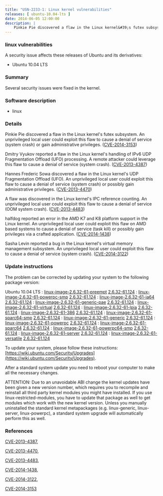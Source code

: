 ```yaml
---
title: "USN-2233-1: Linux kernel vulnerabilities"
releases: [ ubuntu-10.04-lts ]
date: 2014-06-05 12:00:00
description: |
    Pinkie Pie discovered a flaw in the Linux kernel&#39;s futex subsystem. An unprivileged local user could exploit this flaw to cause a denial of service (system crash) or gain administrative privileges. ([CVE-2014-3153](http://people.ubuntu.com/~ubuntu-security/cve/CVE-2014-3153))
--- 
```

 
### linux vulnerabilities

A security issue affects these releases of Ubuntu and its derivatives:

* Ubuntu 10.04 LTS

### Summary

Several security issues were fixed in the kernel. 

### Software description

* linux 

### Details

Pinkie Pie discovered a flaw in the Linux kernel&#39;s futex subsystem. An unprivileged local user could exploit this flaw to cause a denial of service (system crash) or gain administrative privileges. ([CVE-2014-3153](http://people.ubuntu.com/~ubuntu-security/cve/CVE-2014-3153))

Dmitry Vyukov reported a flaw in the Linux kernel&#39;s handling of IPv6 UDP Fragmentation Offload (UFO) processing. A remote attacker could leverage this flaw to cause a denial of service (system crash). ([CVE-2013-4387](http://people.ubuntu.com/~ubuntu-security/cve/CVE-2013-4387))

Hannes Frederic Sowa discovered a flaw in the Linux kernel&#39;s UDP Fragmentation Offload (UFO). An unprivileged local user could exploit this flaw to cause a denial of service (system crash) or possibly gain administrative privileges. ([CVE-2013-4470](http://people.ubuntu.com/~ubuntu-security/cve/CVE-2013-4470))

A flaw was discovered in the Linux kernel&#39;s IPC reference counting. An unprivileged local user could exploit this flaw to cause a denial of service (OOM system crash). ([CVE-2013-4483](http://people.ubuntu.com/~ubuntu-security/cve/CVE-2013-4483))

halfdog reported an error in the AMD K7 and K8 platform support in the Linux kernel. An unprivileged local user could exploit this flaw on AMD based systems to cause a denial of service (task kill) or possibly gain privileges via a crafted application. ([CVE-2014-1438](http://people.ubuntu.com/~ubuntu-security/cve/CVE-2014-1438))

Sasha Levin reported a bug in the Linux kernel&#39;s virtual memory management subsystem. An unprivileged local user could exploit this flaw to cause a denial of service (system crash). ([CVE-2014-3122](http://people.ubuntu.com/~ubuntu-security/cve/CVE-2014-3122)) 

### Update instructions

The problem can be corrected by updating your system to the following package version:

Ubuntu 10.04 LTS
 : [linux-image-2.6.32-61-preempt](https://launchpad.net/ubuntu/+source/linux) <span> [2.6.32-61.124](https://launchpad.net/ubuntu/+source/linux/2.6.32-61.124) </span> 
 : [linux-image-2.6.32-61-powerpc-smp](https://launchpad.net/ubuntu/+source/linux) <span> [2.6.32-61.124](https://launchpad.net/ubuntu/+source/linux/2.6.32-61.124) </span> 
 : [linux-image-2.6.32-61-ia64](https://launchpad.net/ubuntu/+source/linux) <span> [2.6.32-61.124](https://launchpad.net/ubuntu/+source/linux/2.6.32-61.124) </span> 
 : [linux-image-2.6.32-61-generic-pae](https://launchpad.net/ubuntu/+source/linux) <span> [2.6.32-61.124](https://launchpad.net/ubuntu/+source/linux/2.6.32-61.124) </span> 
 : [linux-image-2.6.32-61-virtual](https://launchpad.net/ubuntu/+source/linux) <span> [2.6.32-61.124](https://launchpad.net/ubuntu/+source/linux/2.6.32-61.124) </span> 
 : [linux-image-2.6.32-61-lpia](https://launchpad.net/ubuntu/+source/linux) <span> [2.6.32-61.124](https://launchpad.net/ubuntu/+source/linux/2.6.32-61.124) </span> 
 : [linux-image-2.6.32-61-386](https://launchpad.net/ubuntu/+source/linux) <span> [2.6.32-61.124](https://launchpad.net/ubuntu/+source/linux/2.6.32-61.124) </span> 
 : [linux-image-2.6.32-61-sparc64-smp](https://launchpad.net/ubuntu/+source/linux) <span> [2.6.32-61.124](https://launchpad.net/ubuntu/+source/linux/2.6.32-61.124) </span> 
 : [linux-image-2.6.32-61-generic](https://launchpad.net/ubuntu/+source/linux) <span> [2.6.32-61.124](https://launchpad.net/ubuntu/+source/linux/2.6.32-61.124) </span> 
 : [linux-image-2.6.32-61-powerpc](https://launchpad.net/ubuntu/+source/linux) <span> [2.6.32-61.124](https://launchpad.net/ubuntu/+source/linux/2.6.32-61.124) </span> 
 : [linux-image-2.6.32-61-sparc64](https://launchpad.net/ubuntu/+source/linux) <span> [2.6.32-61.124](https://launchpad.net/ubuntu/+source/linux/2.6.32-61.124) </span> 
 : [linux-image-2.6.32-61-powerpc64-smp](https://launchpad.net/ubuntu/+source/linux) <span> [2.6.32-61.124](https://launchpad.net/ubuntu/+source/linux/2.6.32-61.124) </span> 
 : [linux-image-2.6.32-61-server](https://launchpad.net/ubuntu/+source/linux) <span> [2.6.32-61.124](https://launchpad.net/ubuntu/+source/linux/2.6.32-61.124) </span> 
 : [linux-image-2.6.32-61-versatile](https://launchpad.net/ubuntu/+source/linux) <span> [2.6.32-61.124](https://launchpad.net/ubuntu/+source/linux/2.6.32-61.124) </span> 

To update your system, please follow these instructions: [https://wiki.ubuntu.com/Security/Upgrades](https://wiki.ubuntu.com/Security/Upgrades).

After a standard system update you need to reboot your computer to make all the necessary changes.

ATTENTION: Due to an unavoidable ABI change the kernel updates have been given a new version number, which requires you to recompile and reinstall all third party kernel modules you might have installed. If you use linux-restricted-modules, you have to update that package as well to get modules which work with the new kernel version. Unless you manually uninstalled the standard kernel metapackages (e.g. linux-generic, linux-server, linux-powerpc), a standard system upgrade will automatically perform this as well. 

### References

 [CVE-2013-4387](http://people.ubuntu.com/~ubuntu-security/cve/CVE-2013-4387), 

 [CVE-2013-4470](http://people.ubuntu.com/~ubuntu-security/cve/CVE-2013-4470), 

 [CVE-2013-4483](http://people.ubuntu.com/~ubuntu-security/cve/CVE-2013-4483), 

 [CVE-2014-1438](http://people.ubuntu.com/~ubuntu-security/cve/CVE-2014-1438), 

 [CVE-2014-3122](http://people.ubuntu.com/~ubuntu-security/cve/CVE-2014-3122), 

 [CVE-2014-3153](http://people.ubuntu.com/~ubuntu-security/cve/CVE-2014-3153)
 
